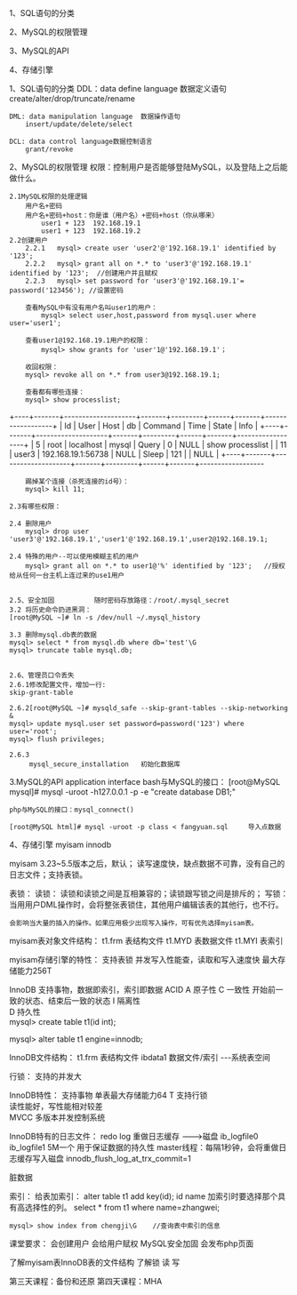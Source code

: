 

1、SQL语句的分类

2、MySQL的权限管理

3、MySQL的API

4、存储引擎



1、SQL语句的分类
	DDL：data define language   数据定义语句
		create/alter/drop/truncate/rename
	
	DML: data manipulation language  数据操作语句
		insert/update/delete/select
	
	DCL: data control language数据控制语言
		grant/revoke

2、MySQL的权限管理
	权限：控制用户是否能够登陆MySQL，以及登陆上之后能做什么。
	
	2.1MySQL权限的处理逻辑
		用户名+密码
		用户名+密码+host：你是谁（用户名）+密码+host（你从哪来）
			user1 + 123  192.168.19.1
			user1 + 123  192.168.19.2
	2.2创建用户
		2.2.1	mysql> create user 'user2'@'192.168.19.1' identified by '123';
		2.2.2	mysql> grant all on *.* to 'user3'@'192.168.19.1' identified by '123';	//创建用户并且赋权
		2.2.3	mysql> set password for 'user3'@'192.168.19.1'= password('123456');	//设置密码

		查看MySQL中有没有用户名叫user1的用户：
			mysql> select user,host,password from mysql.user where user='user1';
		
		查看user1@192.168.19.1用户的权限：
			mysql> show grants for 'user'1@'192.168.19.1'；
		
		收回权限：
		mysql> revoke all on *.* from user3@192.168.19.1;

		查看都有哪些连接：
		mysql> show processlist;
+----+-------+--------------------+-------+---------+------+-------+------------------+
| Id | User  | Host               | db    | Command | Time | State | Info                |
+----+-------+--------------------+-------+---------+------+-------+------------------+
|  5 | root  | localhost          | mysql | Query   |    0 | NULL  | show processlist |
| 11 | user3 | 192.168.19.1:56738 | NULL  | Sleep   |  121 |       | NULL             |
+----+-------+--------------------+-------+---------+------+-------+------------------

		踢掉某个连接（杀死连接的id号）：
		mysql> kill 11;
	
	2.3有哪些权限：

	2.4 删除用户
		mysql> drop user 'user3'@'192.168.19.1','user1'@'192.168.19.1',user2@192.168.19.1;

	2.4 特殊的用户--可以使用模糊主机的用户
		mysql> grant all on *.* to user1@'%' identified by '123';	//授权给从任何一台主机上连过来的use1用户

	
	2.5、安全加固          随时密码存放路径：/root/.mysql_secret
	3.2	将历史命令扔进黑洞：
	[root@MySQL ~]# ln -s /dev/null ~/.mysql_history

	3.3	删除mysql.db表的数据
	mysql> select * from mysql.db where db='test'\G
	mysql> truncate table mysql.db;
	

	2.6、管理员口令丢失
	2.6.1修改配置文件，增加一行:
	skip-grant-table

	2.6.2[root@MySQL ~]# mysqld_safe --skip-grant-tables --skip-networking &
	mysql> update mysql.user set password=password('123') where user='root';
	mysql> flush privileges;
	
	2.6.3
		 mysql_secure_installation   初始化数据库
	
	
3.MySQL的API         application interface
	bash与MySQL的接口：
	[root@MySQL mysql]# mysql -uroot -h127.0.0.1 -p  -e "create database DB1;"
	
	php与MySQL的接口：mysql_connect()

	[root@MySQL html]# mysql -uroot -p class < fangyuan.sql		导入点数据



4、存储引擎
	myisam    innodb
	
myisam 3.23~5.5版本之后，默认；  读写速度快，缺点数据不可靠，没有自己的日志文件；支持表锁。

表锁：
	读锁：	
		读锁和读锁之间是互相兼容的；读锁跟写锁之间是排斥的；
	写锁：
		当用用户DML操作时，会将整张表锁住，其他用户编辑该表的其他行，也不行。

	会影响当大量的插入的操作。如果应用极少出现写入操作，可有优先选择myisam表。
	

myisam表对象文件结构：
	t1.frm 		表结构文件
	 t1.MYD 		表数据文件
	 t1.MYI		表索引

myisam存储引擎的特性：
	支持表锁	并发写入性能查，读取和写入速度快
	最大存储能力256T
	

InnoDB	支持事物，数据即索引，索引即数据
	ACID
	A 原子性
	C 一致性    开始前一致的状态、结束后一致的状态
	I 隔离性     
	D 持久性	
mysql> create table t1(id int);

mysql> alter table t1 engine=innodb;

InnoDB文件结构：
t1.frm	表结构文件
ibdata1	数据文件/索引   ---系统表空间

行锁：
	支持的并发大

InnoDB特性：
	支持事物
	单表最大存储能力64   T
	支持行锁   
	读性能好，写性能相对较差    
	MVCC  多版本并发控制系统

InnoDB特有的日志文件：
	redo log  重做日志缓存  --->磁盘
	ib_logfile0  ib_logfile1	5M一个     用于保证数据的持久性
	master线程：每隔1秒钟，会将重做日志缓存写入磁盘
			innodb_flush_log_at_trx_commit=1

脏数据
	

索引：
	给表加索引：
		alter table t1 add key(id);
	id  name
	加索引时要选择那个具有高选择性的列。
		select * from t1 where name=zhangwei;

	mysql> show index from chengji\G	//查询表中索引的信息
	
	
	
						
课堂要求：
会创建用户
会给用户赋权
MySQL安全加固
会发布php页面

了解myisam表InnoDB表的文件结构
了解锁 读 写



第三天课程：备份和还原
第四天课程：MHA    


	
		

